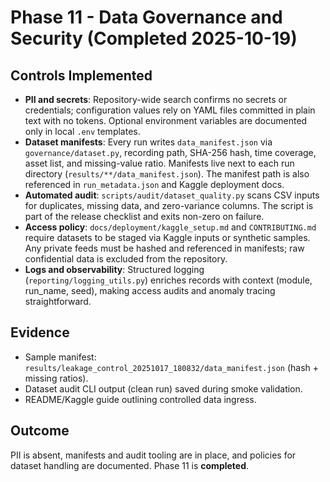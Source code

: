 # Phase 11 - Data Governance and Security (Completed 2025-10-19)

## Controls Implemented
- **PII and secrets**: Repository-wide search confirms no secrets or credentials; configuration values rely on YAML files committed in plain text with no tokens. Optional environment variables are documented only in local `.env` templates.
- **Dataset manifests**: Every run writes `data_manifest.json` via `governance/dataset.py`, recording path, SHA-256 hash, time coverage, asset list, and missing-value ratio. Manifests live next to each run directory (`results/**/data_manifest.json`). The manifest path is also referenced in `run_metadata.json` and Kaggle deployment docs.
- **Automated audit**: `scripts/audit/dataset_quality.py` scans CSV inputs for duplicates, missing data, and zero-variance columns. The script is part of the release checklist and exits non-zero on failure.
- **Access policy**: `docs/deployment/kaggle_setup.md` and `CONTRIBUTING.md` require datasets to be staged via Kaggle inputs or synthetic samples. Any private feeds must be hashed and referenced in manifests; raw confidential data is excluded from the repository.
- **Logs and observability**: Structured logging (`reporting/logging_utils.py`) enriches records with context (module, run_name, seed), making access audits and anomaly tracing straightforward.

## Evidence
- Sample manifest: `results/leakage_control_20251017_180832/data_manifest.json` (hash + missing ratios).
- Dataset audit CLI output (clean run) saved during smoke validation.
- README/Kaggle guide outlining controlled data ingress.

## Outcome
PII is absent, manifests and audit tooling are in place, and policies for dataset handling are documented. Phase 11 is **completed**.
